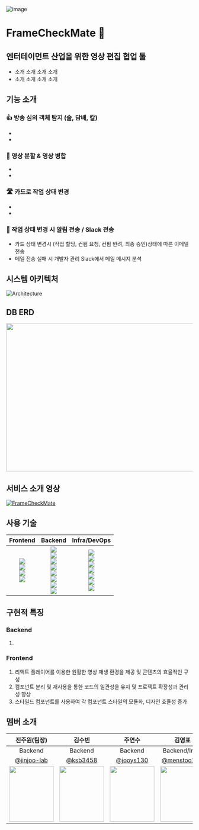 ![image](https://github.com/user-attachments/assets/ac69f8ca-b122-46fe-95ff-ac2716bfd591)

# FrameCheckMate 👋

## 엔터테이먼트 산업을 위한 영상 편집 협업 툴

- 소개 소개 소개 소개
- 소개 소개 소개 소개

## 기능 소개

### 👍 방송 심의 객체 탐지 (술, 담배, 칼)

- 
- 

### 🎯 영상 분할 & 영상 병합

- 
- 

### 🛣️ 카드로 작업 상태 변경

- 
- 

### 📱 작업 상태 변경 시 알림 전송 / Slack 전송

- 카드 상태 변경시 (작업 할당, 컨펌 요청, 컨펌 반려, 최종 승인)상태에 따른 이메일 전송
- 메일 전송 실패 시 개발자 관리 Slack에서 메일 메시지 분석

## 시스템 아키텍처
![Architecture](https://github.com/user-attachments/assets/02154e42-cfd8-473b-9a11-07eeff0bf7f0)

## DB ERD
<img src = "https://github.com/user-attachments/assets/1101a234-bf12-48b2-99aa-67b7bfa2b449" width ="900" height = "400">

## 서비스 소개 영상
[![FrameCheckMate](https://img.youtube.com/vi/-1keWKxLl7A/0.jpg)](https://www.youtube.com/watch?v=-1keWKxLl7A)

## 사용 기술
|Frontend|Backend|Infra/DevOps|
|:---:|:---:|:---:|
|<img src="https://img.shields.io/badge/react-F05138?style=for-the-badge&logo=React&logoColor=white"><br><img src="https://img.shields.io/badge/typescript-F1007E?style=for-the-badge&logo=typescript"><br><img src="https://img.shields.io/badge/nextjs-F1007E?style=for-the-badge"><br><img src="https://img.shields.io/badge/reactquery-2396F3?style=for-the-badge&logo=reactquery&logoColor=white">|<img src="https://img.shields.io/badge/java-007396?style=for-the-badge&logo=OpenJDK&logoColor=white"><br><img src="https://img.shields.io/badge/kotlin-007396?style=for-the-badge&logo=Kotlin&logoColor=white"><br><img src="https://img.shields.io/badge/springboot-6DB33F?style=for-the-badge&logo=springboot&logoColor=white"><br><img src="https://img.shields.io/badge/springcloud-6DB33F?style=for-the-badge&logo=springcloud&logoColor=white"><br><img src="https://img.shields.io/badge/hibernate-59666C?style=for-the-badge&logo=hibernate&logoColor=white"><br><img src="https://img.shields.io/badge/MySQL-4479A1?style=for-the-badge&logo=MySQL&logoColor=white"><br><img src="https://img.shields.io/badge/MongoDB-4479A1?style=for-the-badge&logo=MongoDB&logoColor=white"><br><img src="https://img.shields.io/badge/Kafka-4479A1?style=for-the-badge&logo=Kafka&logoColor=white">|<img src="https://img.shields.io/badge/amazonrds-569A31?style=for-the-badge&logo=amazonrds&logoColor=white"><br><img src="https://img.shields.io/badge/amazonec2-FF9900?style=for-the-badge&logo=amazonec2&logoColor=white"><br><img src="https://img.shields.io/badge/amazons3-FF9900?style=for-the-badge&logo=amazones3&logoColor=white"><br><img src="https://img.shields.io/badge/docker-2496ED?style=for-the-badge&logo=docker&logoColor=white"><br><img src="https://img.shields.io/badge/slack-2496ED?style=for-the-badge&logo=slack&logoColor=white"><br><img src="https://img.shields.io/badge/nginx-2496ED?style=for-the-badge&logo=nginx&logoColor=white"><br><img src="https://img.shields.io/badge/jenkins-2496ED?style=for-the-badge&logo=jenkins&logoColor=white">|

## 구현적 특징

### Backend
1. 

### Frontend
1. 리액트 플레이어를 이용한 원활한 영상 재생 환경을 제공 및 콘텐츠의 효율적인 구성
2. 컴포넌트 분리 및 재사용을 통한 코드의 일관성을 유지 및 프로젝트 확장성과 관리성 향상
3. 스타일드 컴포넌트를 사용하여 각 컴포넌트 스타일의 모듈화, 디자인 효율성 증가

## 멤버 소개
|진주원(팀장)|김수빈|주연수|김영표|김태경|이재희|
|:----:|:----:|:----:|:----:|:----:|:----:|
|Backend|Backend|Backend|Backend/Infra|FrontEnd/AI|FrontEnd|
|[@jinjoo-lab](https://github.com/jinjoo-lab)|[@ksb3458](https://github.com/ksb3458)|[@jooys130](https://github.com/jooys130)|[@menstoo121](https://github.com/menstoo121)|[@blackburi](https://github.com/blackburi)|[@hee0109](https://github.com/hee0109)|
 | <img src = "https://avatars.githubusercontent.com/u/84346055?v=4" width ="120" height = "150"> | <img src = "https://github.com/shin5774/SSAFY_CS_Study/blob/main/image/SIUU.jpeg?raw=true" width ="120" height = "150">| <img src = "https://private-user-images.githubusercontent.com/84346055/389379142-4aca5efe-69f9-4f8c-9057-9d1ba6f32979.jpeg?jwt=eyJhbGciOiJIUzI1NiIsInR5cCI6IkpXVCJ9.eyJpc3MiOiJnaXRodWIuY29tIiwiYXVkIjoicmF3LmdpdGh1YnVzZXJjb250ZW50LmNvbSIsImtleSI6ImtleTUiLCJleHAiOjE3MzI1MTI5OTUsIm5iZiI6MTczMjUxMjY5NSwicGF0aCI6Ii84NDM0NjA1NS8zODkzNzkxNDItNGFjYTVlZmUtNjlmOS00ZjhjLTkwNTctOWQxYmE2ZjMyOTc5LmpwZWc_WC1BbXotQWxnb3JpdGhtPUFXUzQtSE1BQy1TSEEyNTYmWC1BbXotQ3JlZGVudGlhbD1BS0lBVkNPRFlMU0E1M1BRSzRaQSUyRjIwMjQxMTI1JTJGdXMtZWFzdC0xJTJGczMlMkZhd3M0X3JlcXVlc3QmWC1BbXotRGF0ZT0yMDI0MTEyNVQwNTMxMzVaJlgtQW16LUV4cGlyZXM9MzAwJlgtQW16LVNpZ25hdHVyZT1hY2Y1OWY4ZjMxZDZlODA1YWU2NmQ3ZDJlNzUwOTFiZmYyNzQ0NjZmMGU4NWFiZTA1OTY5M2RjZDlmNDE0OGQ0JlgtQW16LVNpZ25lZEhlYWRlcnM9aG9zdCJ9.zFPL8IX9C6X_LhB89WndT5auxgw7SmsolSZWHF_ov3c" width ="120" height = "150">| <img src = "https://private-user-images.githubusercontent.com/84346055/389367625-59dad58c-26b6-4bc8-a5ac-bc6c5f3f50d7.jpeg?jwt=eyJhbGciOiJIUzI1NiIsInR5cCI6IkpXVCJ9.eyJpc3MiOiJnaXRodWIuY29tIiwiYXVkIjoicmF3LmdpdGh1YnVzZXJjb250ZW50LmNvbSIsImtleSI6ImtleTUiLCJleHAiOjE3MzI1MDk0OTAsIm5iZiI6MTczMjUwOTE5MCwicGF0aCI6Ii84NDM0NjA1NS8zODkzNjc2MjUtNTlkYWQ1OGMtMjZiNi00YmM4LWE1YWMtYmM2YzVmM2Y1MGQ3LmpwZWc_WC1BbXotQWxnb3JpdGhtPUFXUzQtSE1BQy1TSEEyNTYmWC1BbXotQ3JlZGVudGlhbD1BS0lBVkNPRFlMU0E1M1BRSzRaQSUyRjIwMjQxMTI1JTJGdXMtZWFzdC0xJTJGczMlMkZhd3M0X3JlcXVlc3QmWC1BbXotRGF0ZT0yMDI0MTEyNVQwNDMzMTBaJlgtQW16LUV4cGlyZXM9MzAwJlgtQW16LVNpZ25hdHVyZT02ZDlkNzNhMmVlYWVhZTQxODVjMmY1MjA0NTc3ZWJlYWE5Nzk3MTQ1MTdiMTFjYjZmMzU1ZjRkYjAzZWQzMWQxJlgtQW16LVNpZ25lZEhlYWRlcnM9aG9zdCJ9.YrDx-y4pWGfX1H5iWzVcd_JHX4essMqaul6qbF_ouCA" width ="120" height = "150">| <img src = "https://avatars.githubusercontent.com/u/156290298?v=4" width ="120" height = "150">| <img src = "https://github.com/user-attachments/assets/ef45be79-0342-4d18-bd78-bf86388824d4" width ="120" height = "150">|
